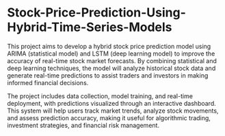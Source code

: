 # Stock-Price-Prediction-Using-Hybrid-Time-Series-Models

This project aims to develop a hybrid stock price prediction model using ARIMA (statistical model) and LSTM (deep learning model) to improve the accuracy of real-time stock market forecasts. By combining statistical and deep learning techniques, the model will analyze historical stock data and generate real-time predictions to assist traders and investors in making informed financial decisions.

The project includes data collection, model training, and real-time deployment, with predictions visualized through an interactive dashboard. This system will help users track market trends, analyze stock movements, and assess prediction accuracy, making it useful for algorithmic trading, investment strategies, and financial risk management.
